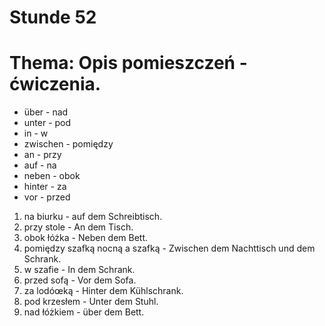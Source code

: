# Stunde 52
# Thema: Opis pomieszczeń - ćwiczenia.
- über - nad
- unter - pod
- in - w
- zwischen - pomiędzy
- an - przy
- auf - na
- neben - obok
- hinter - za
- vor - przed
1) na biurku - auf dem Schreibtisch.
2) przy stole - An dem Tisch.
3) obok łóżka - Neben dem Bett.
4) pomiędzy szafką nocną a szafką - Zwischen dem Nachttisch und dem Schrank.
5) w szafie - In dem Schrank.
6) przed sofą - Vor dem Sofa.
7) za lodóœką - Hinter dem Kühlschrank.
8) pod krzesłem - Unter dem Stuhl.
9) nad łóżkiem - über dem Bett.
